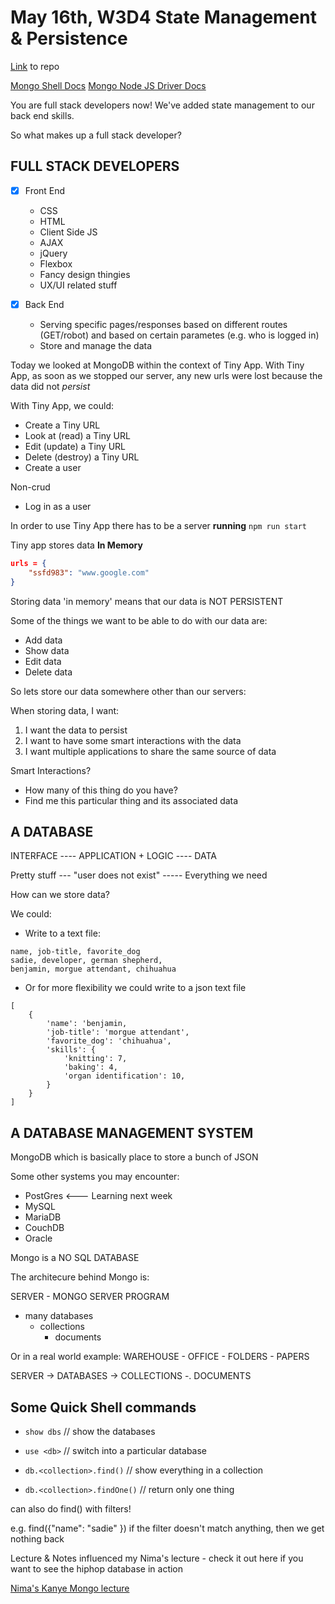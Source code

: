# May 16th, W3D4 State Management & Persistence

[Link](https://github.com/sadief/lighthouse-labs-lectures/tree/may-16-19/state-mgmt-persistence) to repo

[Mongo Shell Docs](https://docs.mongodb.com/)
[Mongo Node JS Driver Docs](https://mongodb.github.io/node-mongodb-native/)

You are full stack developers now! We've added state management to our back end skills.

So what makes up a full stack developer?

## FULL STACK DEVELOPERS

- [x] Front End
    - CSS
    - HTML
    - Client Side JS
    - AJAX
    - jQuery
    - Flexbox
    - Fancy design thingies
    - UX/UI related stuff

- [x] Back End
    - Serving specific pages/responses based on different routes (GET/robot) and based on certain parametes (e.g. who is logged in)
    - Store and manage the data

Today we looked at MongoDB within the context of Tiny App. With Tiny App, as soon as we stopped our server, any new urls were lost because the data did not _persist_

With Tiny App, we could:

- Create a Tiny URL
- Look at (read) a Tiny URL
- Edit (update) a Tiny URL
- Delete (destroy) a Tiny URL
- Create a user

Non-crud
- Log in as a user

In order to use Tiny App there has to be a server **running**
`npm run start`


Tiny app stores data **In Memory**

```json
urls = {
    "ssfd983": "www.google.com"
}
```

Storing data 'in memory' means that our data is NOT PERSISTENT

Some of the things we want to be able to do with our data are:
- Add data
- Show data
- Edit data
- Delete data

So lets store our data somewhere other than our servers:

When storing data, I want:

1. I want the data to persist
2. I want to have some smart interactions with the data
3. I want multiple applications to share the same source of data

Smart Interactions?
 - How many of this thing do you have?
 - Find me this particular thing and its associated data

 ## A DATABASE

 INTERFACE ---- APPLICATION + LOGIC ---- DATA

 Pretty stuff --- "user does not exist" ----- Everything we need


How can we store data?

We could:
 - Write to a text file:

 ```
name, job-title, favorite_dog
sadie, developer, german shepherd,
benjamin, morgue attendant, chihuahua
 ```


- Or for more flexibility we could write to a json text file
```
[
    {
        'name': 'benjamin,
        'job-title': 'morgue attendant',
        'favorite_dog': 'chihuahua',
        'skills': {
            'knitting': 7,
            'baking': 4,
            'organ identification': 10,
        }
    }
]
```

## A DATABASE MANAGEMENT SYSTEM

MongoDB which is basically place to store a bunch of JSON

Some other systems you may encounter:
- PostGres <--- Learning next week
- MySQL
- MariaDB
- CouchDB
- Oracle

Mongo is a NO SQL DATABASE

The architecure behind Mongo is:

SERVER - MONGO SERVER PROGRAM
- many databases
    - collections
        - documents

Or in a real world example:
WAREHOUSE
    - OFFICE
        - FOLDERS
            - PAPERS


SERVER -> DATABASES -> COLLECTIONS -. DOCUMENTS

## Some Quick Shell commands

- `show dbs` // show the databases

- `use <db>` // switch into a particular database

- `db.<collection>.find()` // show everything in a collection

- `db.<collection>.findOne()` // return only one thing

can also do find() with filters!

e.g. find({"name": "sadie" })
if the filter doesn't match anything, then we get nothing back

Lecture & Notes influenced my Nima's lecture - check it out here if you want to see the hiphop database in action

[Nima's Kanye Mongo lecture](https://web.compass.lighthouselabs.ca/activities/133/lectures/2262)